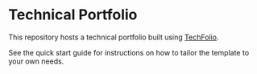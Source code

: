 # Technical Portfolio

This repository hosts a technical portfolio built using [TechFolio](http://qauchida.github.io). 

See the quick start guide for instructions on how to tailor the template to your own needs.


